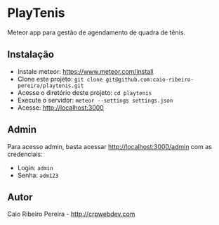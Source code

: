 # PlayTenis

Meteor app para gestão de agendamento de quadra de tênis.

## Instalação

* Instale meteor: https://www.meteor.com/install
* Clone este projeto: `git clone git@github.com:caio-ribeiro-pereira/playtenis.git`
* Acesse o diretório deste projeto: `cd playtenis`
* Execute o servidor: `meteor --settings settings.json`
* Acesse: [http://localhost:3000](http://localhost:3000)

## Admin

Para acesso admin, basta acessar [http://localhost:3000/admin](http://localhost:3000/admin) com as credenciais: 

* Login: `admin`
* Senha: `adm123`

## Autor

Caio Ribeiro Pereira - http://crpwebdev.com